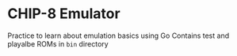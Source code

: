 # CHIP-8 Emulator

Practice to learn about emulation basics using Go
Contains test and playalbe ROMs in `bin` directory
